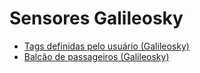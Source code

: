 # Sensores Galileosky

- [Tags definidas pelo usuário (Galileosky)](sensores-galileosky/tags-definidas-pelo-usuario-galileosky.md)
- [Balcão de passageiros (Galileosky)](sensores-galileosky/balcao-de-passageiros-galileosky.md)